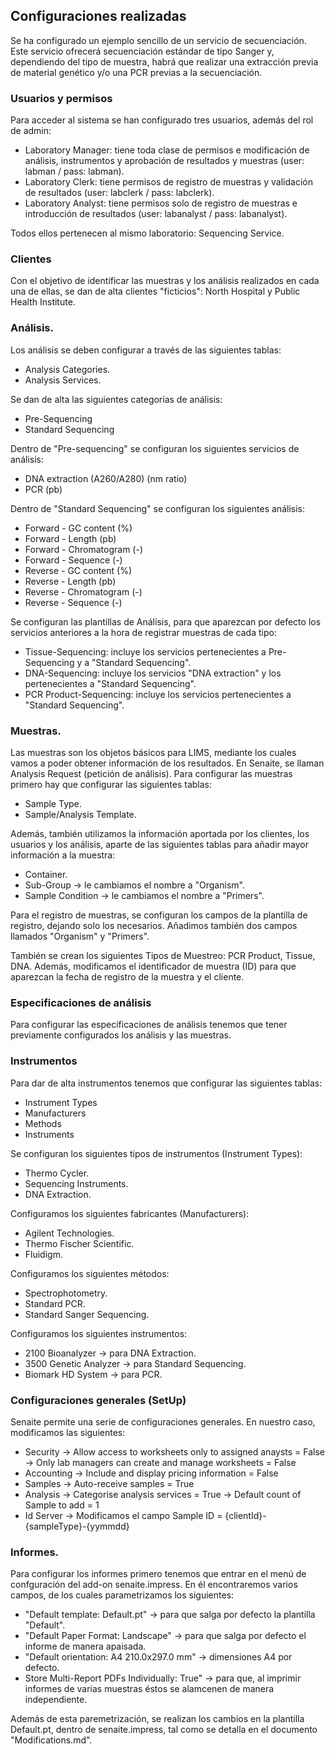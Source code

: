 ## Configuraciones realizadas
Se ha configurado un ejemplo sencillo de un servicio de secuenciación. Este servicio ofrecerá secuenciación estándar de tipo Sanger y, dependiendo del tipo de muestra, habrá que realizar una extracción previa de material genético y/o una PCR previas a la secuenciación.

### Usuarios y permisos
Para acceder al sistema se han configurado tres usuarios, además del rol de admin:

- Laboratory Manager: tiene toda clase de permisos e modificación de análisis, instrumentos y aprobación de resultados y muestras (user: labman / pass: labman).
- Laboratory Clerk: tiene permisos de registro de muestras y validación de resultados (user: labclerk / pass: labclerk).
- Laboratory Analyst: tiene permisos solo de registro de muestras e introducción de resultados (user: labanalyst / pass: labanalyst).

Todos ellos pertenecen al mismo laboratorio: Sequencing Service.

### Clientes
Con el objetivo de identificar las muestras y los análisis realizados en cada una de ellas, se dan de alta clientes "ficticios": North Hospital y Public Health Institute.

### Análisis.
Los análisis se deben configurar a través de las siguientes tablas:
- Analysis Categories.
- Analysis Services.

Se dan de alta las siguientes categorías de análisis:
- Pre-Sequencing
- Standard Sequencing

Dentro de "Pre-sequencing" se configuran los siguientes servicios de análisis:
- DNA extraction (A260/A280) (nm ratio)
- PCR (pb)

Dentro de "Standard Sequencing" se configuran los siguientes análisis:
- Forward - GC content (%)
- Forward - Length (pb)
- Forward - Chromatogram (-)
- Forward - Sequence (-)
- Reverse - GC content (%)
- Reverse - Length (pb)
- Reverse - Chromatogram (-)
- Reverse - Sequence (-)

Se configuran las plantillas de Análisis, para que aparezcan por defecto los servicios anteriores a la hora de registrar muestras de cada tipo:
- Tissue-Sequencing: incluye los servicios pertenecientes a Pre-Sequencing y a "Standard Sequencing".
- DNA-Sequencing: incluye los servicios "DNA extraction" y los pertenecientes a "Standard Sequencing".
- PCR Product-Sequencing: incluye los servicios pertenecientes a "Standard Sequencing".

### Muestras.

Las muestras son los objetos básicos para LIMS, mediante los cuales vamos a poder obtener información de los resultados. En Senaite, se llaman Analysis Request (petición de análisis). Para configurar las muestras primero hay que configurar las siguientes tablas:
- Sample Type.
- Sample/Analysis Template.

Además, también utilizamos la información aportada por los clientes, los usuarios y los análisis, aparte de las siguientes tablas para añadir mayor información a la muestra:
- Container. 
- Sub-Group -> le cambiamos el nombre a "Organism".
- Sample Condition -> le cambiamos el nombre a "Primers".

Para el registro de muestras, se configuran los campos de la plantilla de registro, dejando solo los necesarios. Añadimos también dos campos llamados "Organism" y "Primers".

También se crean los siguientes Tipos de Muestreo: PCR Product, Tissue, DNA. Además, modificamos el identificador de muestra (ID) para que aparezcan la fecha de registro de la muestra y el cliente.

### Especificaciones de análisis
Para configurar las especificaciones de análisis tenemos que tener previamente configurados los análisis y las muestras.

### Instrumentos

Para dar de alta instrumentos tenemos que configurar las siguientes tablas:
- Instrument Types
- Manufacturers
- Methods
- Instruments

Se configuran los siguientes tipos de instrumentos (Instrument Types):
- Thermo Cycler.
- Sequencing Instruments.
- DNA Extraction.

Configuramos los siguientes fabricantes (Manufacturers):
- Agilent Technologies.
- Thermo Fischer Scientific.
- Fluidigm.

Configuramos los siguientes métodos:
- Spectrophotometry.
- Standard PCR.
- Standard Sanger Sequencing.

Configuramos los siguientes instrumentos:
- 2100 Bioanalyzer -> para DNA Extraction.
- 3500 Genetic Analyzer -> para Standard Sequencing.
- Biomark HD System -> para PCR.


### Configuraciones generales (SetUp)

Senaite permite una serie de configuraciones generales. En nuestro caso, modificamos las siguientes:
- Security -> Allow access to worksheets only to assigned anaysts = False
            -> Only lab managers can create and manage worksheets = False
- Accounting -> Include and display pricing information = False
- Samples -> Auto-receive samples = True
- Analysis -> Categorise analysis services = True
            -> Default count of Sample to add = 1
- Id Server -> Modificamos el campo Sample ID = {clientId}-{sampleType}-{yymmdd}


### Informes.
Para configurar los informes primero tenemos que entrar en el menú de confguración del add-on senaite.impress. En él encontraremos varios campos, de los cuales parametrizamos los siguientes:
- "Default template: Default.pt" -> para que salga por defecto la plantilla "Default".
- "Default Paper Format: Landscape" -> para que salga por defecto el informe de manera apaisada.
- "Default orientation: A4 210.0x297.0 mm" -> dimensiones A4 por defecto.
- Store Multi-Report PDFs Individually: True" -> para que, al imprimir informes de varias muestras éstos se alamcenen de manera independiente.

Además de esta paremetrización, se realizan los cambios en la plantilla Default.pt, dentro de senaite.impress, tal como se detalla en el documento "Modifications.md".








